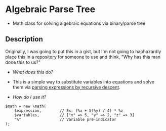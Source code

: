 # Algebraic Parse Tree
- Math class for solving algebraic equations via binary/parse tree

## Description
Originally, I was going to put this in a gist, but I'm not going to haphazardly place this in a repository for someone to use and think, "Why has this man done this to us?"

- *What does this do?*
- This is a simple way to substitute variables into equations and solve them via [parsing expressions by recursive descent](http://www.engr.mun.ca/~theo/Misc/exp_parsing.htm).

- *How do I use it?*
```
$math = new \math(
	$expression,		// Ex: (%x + 5(%y) / 4) * %z
	$variables,			// ["x" => 5, "y" => 2, "z" => 3]
	"%"					// Variable pre-indicator
);
```
